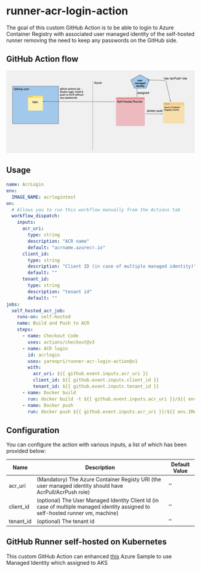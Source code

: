# runner-acr-login-action

The goal of this custom GitHub Action is to be able to login to Azure Container Registry with associated user managed identity of the self-hosted runner removing the need to keep any passwords on the GitHub side.

## GitHub Action flow
![image](images/sketch.png)

## Usage

```yaml
name: AcrLogin
env:
  IMAGE_NAME: acrlogintest
on:
  # Allows you to run this workflow manually from the Actions tab
  workflow_dispatch:
    inputs:
      acr_uri:
        type: string
        description: "ACR name"
        default: "acrname.azurecr.io"
      client_id:
        type: string
        description: "Client ID (in case of multiple managed identity)"
        default: ""
      tenant_id:
        type: string
        description: "tenant id"
        default: ""
jobs:
  self_hosted_acr_job:
    runs-on: self-hosted
    name: Build and Push to ACR
    steps:
      - name: Checkout Code
        uses: actions/checkout@v3
      - name: ACR login
        id: acrlogin
        uses: yaronpri/runner-acr-login-action@v1
        with:
          acr_uri: ${{ github.event.inputs.acr_uri }}
          client_id: ${{ github.event.inputs.client_id }}
          tenant_id: ${{ github.event.inputs.tenant_id }}      
      - name: Docker build
        run: docker build -t ${{ github.event.inputs.acr_uri }}/${{ env.IMAGE_NAME}}:${{ github.sha }} .
      - name: Docker push
        run: docker push ${{ github.event.inputs.acr_uri }}/${{ env.IMAGE_NAME}}:${{ github.sha }}
```

## Configuration

You can configure the action with various inputs, a list of which has been provided below:

| Name             | Description                                                                                     | Default Value |
|------------------|-------------------------------------------------------------------------------------------------|---------------|
| acr_uri     | (Mandatory) The Azure Container Registy URI (the user managed identity should have AcrPull/AcrPush role)                 | ''        |
| client_id   | (optional) The User Managed Identity Client Id (in case of multiple managed identity assigned to self-hosted runner vm, machine)                                                              | ''        |
| tenant_id       |  (optional) The tenant id                                                            | ''           |


## GitHub Runner self-hosted on Kubernetes
This custom GitHub Action can enhanced [this](https://github.com/Azure-Samples/github-runner-on-aks) Azure Sample to use Managed Identity which assigned to AKS